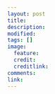 ```yaml
---
layout: post
title:
description:
modified:
tags: []
image:
  feature:
  credit:
  creditlink:
comments:
link:
---
```

